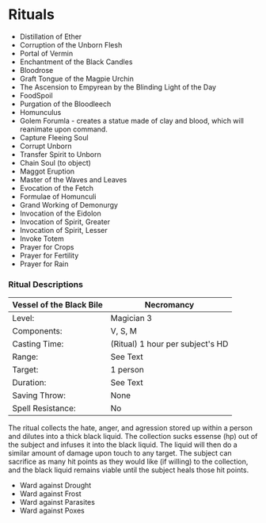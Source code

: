 # Rituals

* Distillation of Ether
* Corruption of the Unborn Flesh
* Portal of Vermin
* Enchantment of the Black Candles
* Bloodrose
* Graft Tongue of the Magpie Urchin
* The Ascension to Empyrean by the Blinding Light of the Day
* FoodSpoil
* Purgation of the Bloodleech
* Homunculus
* Golem Forumla - creates a statue made of clay and blood, which will reanimate upon command.
* Capture Fleeing Soul
* Corrupt Unborn
* Transfer Spirit to Unborn
* Chain Soul (to object)
* Maggot Eruption
* Master of the Waves and Leaves
* Evocation of the Fetch
* Formulae of Homunculi
* Grand Working of Demonurgy
* Invocation of the Eidolon
* Invocation of Spirit, Greater
* Invocation of Spirit, Lesser
* Invoke Totem
* Prayer for Crops
* Prayer for Fertility
* Prayer for Rain

### Ritual Descriptions

|Vessel of the Black Bile| Necromancy
|------------|------------------
|Level:| Magician 3
|Components:| V, S, M
|Casting Time:| (Ritual) 1 hour per subject's HD
|Range:| See Text
|Target:| 1 person
|Duration:| See Text
|Saving Throw:| None
|Spell Resistance:| No

The ritual collects the hate, anger, and agression stored up within a person and dilutes
into a thick black liquid. The collection sucks essense (hp) out of the subject and infuses
it into the black liquid. The liquid will then do a similar amount of damage upon touch to
any target. The subject can sacrifice as many hit points as they would like (if willing) to
the collection, and the black liquid remains viable until the subject heals those hit points.

* Ward against Drought
* Ward against Frost
* Ward against Parasites
* Ward against Poxes

